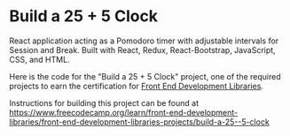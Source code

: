 # Build a 25 + 5 Clock

React application acting as a Pomodoro timer with adjustable intervals for Session and Break. Built with React, Redux, React-Bootstrap, JavaScript, CSS, and HTML.

Here is the code for the "Build a 25 + 5 Clock" project, one of the required projects to earn the certification for [Front End Development Libraries](https://www.freecodecamp.org/learn/front-end-development-libraries).

Instructions for building this project can be found at https://www.freecodecamp.org/learn/front-end-development-libraries/front-end-development-libraries-projects/build-a-25--5-clock

